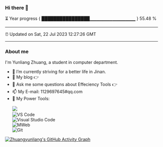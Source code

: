 ### Hi there 👋

⏳ Year progress { ████████████████▁▁▁▁▁▁▁▁▁▁▁▁▁▁ } 55.48 %

---

⏰ Updated on Sat, 22 Jul 2023 12:27:26 GMT

---

### About me      

I'm Yunliang Zhuang, a student in computer department.    

- 🔭 I’m currently striving for a better life in Jinan.     
- 🤔 My blog 👉        
- 💬 Ask me some questions about Effeciency Tools 👉 
- 📫 My E-mail: 1129697645#qq.com          
- 🔧 My Power Tools: </br>   
![](https://img.shields.io/badge/%E5%86%99%E4%BD%9C%E5%B7%A5%E5%85%B7-VS%20Code-blue)     
![VS Code](https://img.shields.io/badge/%E5%86%99%E4%BD%9C%E5%B7%A5%E5%85%B7-VS%20Code-blue)     
![Visual Studio Code](https://img.shields.io/badge/Visual_Studio_Code-007ACC?style=flat-square&logo=Visual-Studio-Code&logoColor=white)       
![MWeb](https://img.shields.io/badge/%E5%9B%BE%E5%BA%8A-MWeb-lightgrey)          
![Git](https://img.shields.io/badge/-Git-black?style=plastic&logo=git)     

[![Zhuangyunliang's GitHub Activity Graph](https://activity-graph.herokuapp.com/graph?username=Zhuangyunliang&theme=xcode)](https://github.com/Zhuangyunliang)

